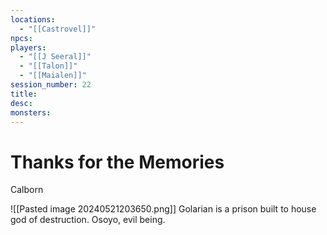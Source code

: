 ```yaml
---
locations:
  - "[[Castrovel]]"
npcs: 
players:
  - "[[J Seeral]]"
  - "[[Talon]]"
  - "[[Maialen]]"
session_number: 22
title: 
desc: 
monsters:
---
```

# Thanks for the Memories
Calborn

![[Pasted image 20240521203650.png]]
Golarian is a prison built to house god of destruction.  Osoyo, evil being.
